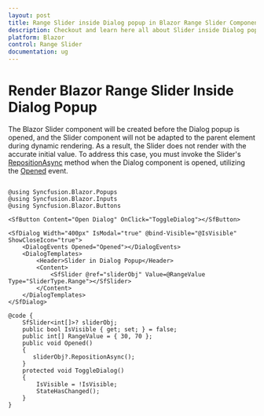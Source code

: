 ```yaml
---
layout: post
title: Range Slider inside Dialog popup in Blazor Range Slider Component | Syncfusion
description: Checkout and learn here all about Slider inside Dialog popup in Syncfusion Blazor Range Slider component and more.
platform: Blazor
control: Range Slider
documentation: ug
---
```


# Render Blazor Range Slider Inside Dialog Popup

The Blazor Slider component will be created before the Dialog popup is opened, and the Slider component will not be adapted to the parent element during dynamic rendering. As a result, the Slider does not render with the accurate initial value. To address this case, you must invoke the Slider's [RepositionAsync](https://help.syncfusion.com/cr/blazor/Syncfusion.Blazor.Inputs.SfSlider-1.html#Syncfusion_Blazor_Inputs_SfSlider_1_RepositionAsync) method when the Dialog component is opened, utilizing the [Opened](https://help.syncfusion.com/cr/blazor/Syncfusion.Blazor.Popups.DialogEvents.html#Syncfusion_Blazor_Popups_DialogEvents_Opened) event.

```cshtml

@using Syncfusion.Blazor.Popups
@using Syncfusion.Blazor.Inputs
@using Syncfusion.Blazor.Buttons

<SfButton Content="Open Dialog" OnClick="ToggleDialog"></SfButton>

<SfDialog Width="400px" IsModal="true" @bind-Visible="@IsVisible" ShowCloseIcon="true">
    <DialogEvents Opened="Opened"></DialogEvents>
    <DialogTemplates>
        <Header>Slider in Dialog Popup</Header>
        <Content>
            <SfSlider @ref="sliderObj" Value=@RangeValue Type="SliderType.Range"></SfSlider>
        </Content>
    </DialogTemplates>
</SfDialog>

@code {
    SfSlider<int[]>? sliderObj;
    public bool IsVisible { get; set; } = false;
    public int[] RangeValue = { 30, 70 };
    public void Opened()
    {
       sliderObj?.RepositionAsync();
    }
    protected void ToggleDialog()
    {
        IsVisible = !IsVisible;
        StateHasChanged();
    }
}

```
